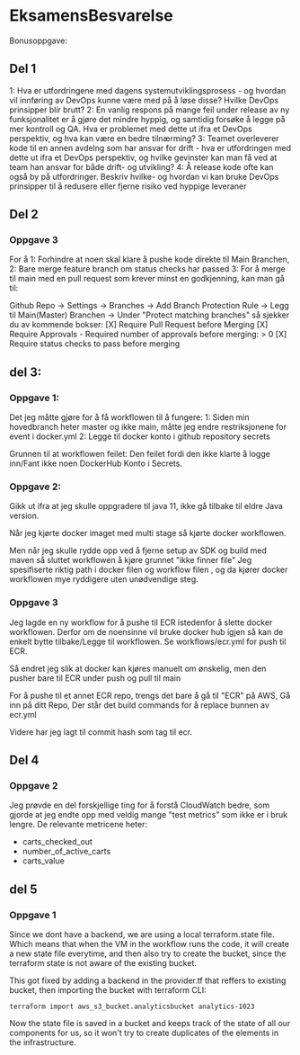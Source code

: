 # EksamensBesvarelse

Bonusoppgave:

## Del 1
1: Hva er utfordringene med dagens systemutviklingsprosess - og hvordan vil innføring av DevOps kunne være med 
   på å løse disse? Hvilke DevOps prinsipper blir brutt? 
2: En vanlig respons på mange feil under release av ny funksjonalitet er å gjøre det mindre hyppig, og samtidig 
   forsøke å legge på mer kontroll og QA. Hva er problemet med dette ut ifra et DevOps perspektiv, og hva kan være en bedre tilnærming?
3: Teamet overleverer kode til en annen avdelng som har ansvar for drift - hva er utfordringen med dette ut ifra et DevOps perspektiv, 
   og hvilke gevinster kan man få ved at team han ansvar for både drift- og utvikling?
4: Å release kode ofte kan også by på utfordringer. Beskriv hvilke- og hvordan vi kan bruke DevOps prinsipper til å redusere eller
   fjerne risiko ved hyppige leveraner

## Del 2

### Oppgave 3

For å 
1: Forhindre at noen skal klare å pushe kode direkte til Main Branchen,
2: Bare merge feature branch om status checks har passed
3: For å merge til main med en pull request som krever minst en godkjenning, kan man gå til:

Github Repo -> Settings -> Branches 
-> Add Branch Protection Rule -> Legg til Main(Master) Branchen 
-> Under "Protect matching branches" så sjekker du av kommende bokser:
[X] Require Pull Request before Merging
        [X] Require Approvals
            - Required number of approvals before merging: > 0
[X] Require status checks to pass before merging


## del 3: 

### Oppgave 1:

Det jeg måtte gjøre for å få workflowen til å fungere:
1: Siden min hovedbranch heter master og ikke main, måtte jeg endre restriksjonene for event i docker.yml
2: Legge til docker konto i github repository secrets

Grunnen til at workflowen feilet:
Den feilet fordi den ikke klarte å logge inn/Fant ikke noen DockerHub Konto i Secrets.

### Oppgave 2:

Gikk ut ifra at jeg skulle oppgradere til java 11, ikke gå tilbake til eldre Java version.

Når jeg kjørte docker imaget med multi stage så kjørte docker workflowen.

Men når jeg skulle rydde opp ved å fjerne setup av SDK og build med maven så sluttet workflowen å kjøre grunnet "ikke finner file"
Jeg spesifiserte riktig path i docker filen og workflow filen , og da kjører docker
workflowen mye ryddigere uten unødvendige steg.



### Oppgave 3

Jeg lagde en ny workflow for å pushe til ECR istedenfor å slette docker workflowen. 
Derfor om de noensinne vil bruke docker hub igjen så kan de enkelt bytte tilbake/Legge til workflowen.
Se workflows/ecr.yml for push til ECR.

Så endret jeg slik at docker kan kjøres manuelt om ønskelig, men den pusher bare til ECR under push og pull til main

For å pushe til et annet ECR repo, trengs det bare å gå til "ECR" på AWS, Gå inn på ditt Repo,
Der står det build commands for å replace bunnen av ecr.yml

Videre har jeg lagt til commit hash som tag til ecr.

## Del 4

### Oppgave 2

Jeg prøvde en del forskjellige ting for å forstå CloudWatch bedre, som gjorde at jeg endte opp med veldig mange
"test metrics" som ikke er i bruk lengre.
De relevante metricene heter:
- carts_checked_out
- number_of_active_carts
- carts_value

## del 5

### Oppgave 1

Since we dont have a backend, we are using a local terraform.state file.
Which means that when the VM in the workflow runs the code, it will create
a new state file everytime, and then also try to create the bucket, since the terraform state
is not aware of the existing bucket.

This got fixed by adding a backend in the provider.tf that reffers to existing bucket,
then importing the bucket with terraform CLI: 

```
terraform import aws_s3_bucket.analyticsbucket analytics-1023
```
Now the state file is saved in a bucket and keeps track of the state of all our components for us, so 
it won't try to create duplicates of the elements in the infrastructure.

